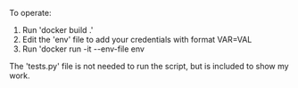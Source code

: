 To operate:

1) Run 'docker build .'
2) Edit the 'env' file to add your credentials with format VAR=VAL
3) Run 'docker run -it --env-file env <build-name> <from-bucket> <to-bucket> <threshold>


The 'tests.py' file is not needed to run the script, but is included to show my work.
